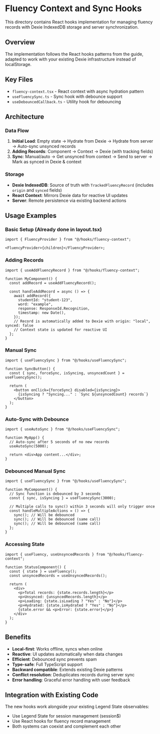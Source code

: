 # Fluency Context and Sync Hooks

This directory contains React hooks implementation for managing fluency records with Dexie IndexedDB storage and server synchronization.

## Overview

The implementation follows the React hooks patterns from the guide, adapted to work with your existing Dexie infrastructure instead of localStorage.

## Key Files

- `fluency-context.tsx` - React context with async hydration pattern
- `useFluencySync.ts` - Sync hook with debounce support
- `useDebouncedCallback.ts` - Utility hook for debouncing

## Architecture

### Data Flow

1. **Initial Load**: Empty state → Hydrate from Dexie → Hydrate from server → Auto-sync unsynced records
2. **Adding Records**: Component → Context → Dexie (with tracking fields)
3. **Sync**: Manual/auto → Get unsynced from context → Send to server → Mark as synced in Dexie & context

### Storage

- **Dexie IndexedDB**: Source of truth with `TrackedFluencyRecord` (includes `origin` and `synced` fields)
- **React Context**: Mirrors Dexie data for reactive UI updates
- **Server**: Remote persistence via existing backend actions

## Usage Examples

### Basic Setup (Already done in layout.tsx)

```tsx
import { FluencyProvider } from "@/hooks/fluency-context";

<FluencyProvider>{children}</FluencyProvider>;
```

### Adding Records

```tsx
import { useAddFluencyRecord } from "@/hooks/fluency-context";

function MyComponent() {
  const addRecord = useAddFluencyRecord();

  const handleAddRecord = async () => {
    await addRecord({
      studentId: "student-123",
      word: "example",
      response: ResponseId.Recognition,
      timestamp: new Date(),
    });
    // Record is automatically added to Dexie with origin: "local", synced: false
    // Context state is updated for reactive UI
  };
}
```

### Manual Sync

```tsx
import { useFluencySync } from "@/hooks/useFluencySync";

function SyncButton() {
  const { sync, forceSync, isSyncing, unsyncedCount } = useFluencySync();

  return (
    <button onClick={forceSync} disabled={isSyncing}>
      {isSyncing ? "Syncing..." : `Sync ${unsyncedCount} records`}
    </button>
  );
}
```

### Auto-Sync with Debounce

```tsx
import { useAutoSync } from "@/hooks/useFluencySync";

function MyApp() {
  // Auto-sync after 5 seconds of no new records
  useAutoSync(5000);

  return <div>App content...</div>;
}
```

### Debounced Manual Sync

```tsx
import { useFluencySync } from "@/hooks/useFluencySync";

function MyComponent() {
  // Sync function is debounced by 3 seconds
  const { sync, isSyncing } = useFluencySync(3000);

  // Multiple calls to sync() within 3 seconds will only trigger once
  const handleMultipleActions = () => {
    sync(); // Will be debounced
    sync(); // Will be debounced (same call)
    sync(); // Will be debounced (same call)
  };
}
```

### Accessing State

```tsx
import { useFluency, useUnsyncedRecords } from "@/hooks/fluency-context";

function StatusComponent() {
  const { state } = useFluency();
  const unsyncedRecords = useUnsyncedRecords();

  return (
    <div>
      <p>Total records: {state.records.length}</p>
      <p>Unsynced: {unsyncedRecords.length}</p>
      <p>Loading: {state.isLoading ? "Yes" : "No"}</p>
      <p>Hydrated: {state.isHydrated ? "Yes" : "No"}</p>
      {state.error && <p>Error: {state.error}</p>}
    </div>
  );
}
```

## Benefits

- **Local-first**: Works offline, syncs when online
- **Reactive**: UI updates automatically when data changes
- **Efficient**: Debounced sync prevents spam
- **Type-safe**: Full TypeScript support
- **Backward compatible**: Extends existing Dexie patterns
- **Conflict resolution**: Deduplicates records during server sync
- **Error handling**: Graceful error handling with user feedback

## Integration with Existing Code

The new hooks work alongside your existing Legend State observables:

- Use Legend State for session management (session$)
- Use React hooks for fluency record management
- Both systems can coexist and complement each other
